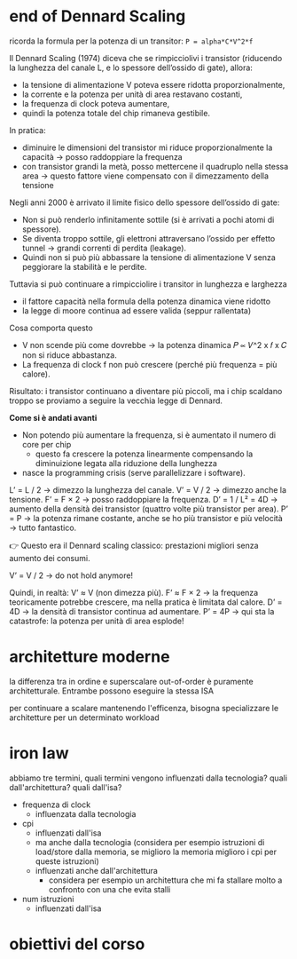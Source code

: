 # end of Dennard Scaling
ricorda la formula per la potenza di un transitor: `P = alpha*C*V^2*f`

Il Dennard Scaling (1974) diceva che se rimpicciolivi i transistor (riducendo la lunghezza del canale L, e lo spessore dell’ossido di gate), allora:
- la tensione di alimentazione V poteva essere ridotta proporzionalmente,
- la corrente e la potenza per unità di area restavano costanti,
- la frequenza di clock poteva aumentare,
- quindi la potenza totale del chip rimaneva gestibile.

In pratica:
- diminuire le dimensioni del transistor mi riduce proporzionalmente la capacità -> posso raddoppiare la frequenza
- con transistor grandi la metà, posso mettercene il quadruplo nella stessa area -> questo fattore viene compensato con il dimezzamento della tensione

Negli anni 2000 è arrivato il limite fisico dello spessore dell’ossido di gate:
- Non si può renderlo infinitamente sottile (si è arrivati a pochi atomi di spessore).
- Se diventa troppo sottile, gli elettroni attraversano l’ossido per effetto tunnel → grandi correnti di perdita (leakage).
- Quindi non si può più abbassare la tensione di alimentazione V senza peggiorare la stabilità e le perdite.

Tuttavia si può continuare a rimpicciolire i transitor in lunghezza e larghezza 
- il fattore capacità nella formula della potenza dinamica viene ridotto
- la legge di moore continua ad essere valida (seppur rallentata)

Cosa comporta questo
- V non scende più come dovrebbe → la potenza dinamica 𝑃 ∝ 𝑉^2 x 𝑓 x 𝐶  non si riduce abbastanza.
- La frequenza di clock f non può crescere (perché più frequenza = più calore).

Risultato: i transistor continuano a diventare più piccoli, ma i chip scaldano troppo se proviamo a seguire la vecchia legge di Dennard.

**Come si è andati avanti**
- Non potendo più aumentare la frequenza, si è aumentato il numero di core per chip
    - questo fa crescere la potenza linearmente compensando la diminuizione legata alla riduzione della lunghezza
- nasce la programming crisis (serve parallelizzare i software).

L’ = L / 2 → dimezzo la lunghezza del canale.
V’ = V / 2 → dimezzo anche la tensione.
F’ = F × 2 → posso raddoppiare la frequenza.
D’ = 1 / L² = 4D → aumento della densità dei transistor (quattro volte più transistor per area).
P’ = P → la potenza rimane costante, anche se ho più transistor e più velocità → tutto fantastico.

👉 Questo era il Dennard scaling classico: prestazioni migliori senza aumento dei consumi.

V’ = V / 2 → do not hold anymore!

Quindi, in realtà:
V’ ≈ V (non dimezza più).
F’ ≈ F × 2 → la frequenza teoricamente potrebbe crescere, ma nella pratica è limitata dal calore.
D’ = 4D → la densità di transistor continua ad aumentare.
P’ = 4P → qui sta la catastrofe: la potenza per unità di area esplode!








# architetture moderne
la differenza tra in ordine e superscalare out-of-order è puramente architetturale. Entrambe possono eseguire la stessa ISA

per continuare a scalare mantenendo l'efficenza, bisogna specializzare le architetture per un determinato workload

# iron law
abbiamo tre termini, quali termini vengono influenzati dalla tecnologia? quali dall'architettura? quali dall'isa?
- frequenza di clock 
  - influenzata dalla tecnologia
- cpi
  - influenzati dall'isa
  - ma anche dalla tecnologia (considera per esempio istruzioni di load/store dalla memoria, se miglioro la memoria miglioro i cpi per queste istruzioni)
  - influenzati anche dall'architettura
    - considera per esempio un architettura che mi fa stallare molto a confronto con una che evita stalli
- num istruzioni
  - influenzati dall'isa


# obiettivi del corso

